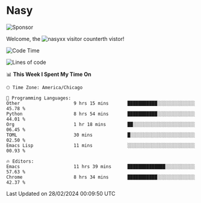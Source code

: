 # Nasy

<!--
<p align="center">
<img height="200" src="https://github-readme-stats.vercel.app/api?username=nasyxx&count_private=true&show_icons=true&theme=dracula&include_all_commits=true"/>
<img height="200" src="https://github-readme-stats.vercel.app/api/top-langs/?username=nasyxx&theme=dracula&hide=html,jupyter+notebook&count_private=true&show_icons=true"/>
</p>

  
----------------
-->

![Sponsor](https://img.shields.io/static/v1.svg?label=Sponsor&message=%E2%9D%A4&logo=GitHub&style=flat&color=pink)
 
Welcome, the ![nasyxx visitor counter](https://count.getloli.com/get/@nasyxx?theme=rule34)th vistor!
 
<!--START_SECTION:waka-->
![Code Time](http://img.shields.io/badge/Code%20Time-4%2C319%20hrs%2043%20mins-blue)

![Lines of code](https://img.shields.io/badge/From%20Hello%20World%20I%27ve%20Written-6.3%20million%20lines%20of%20code-blue)

📊 **This Week I Spent My Time On** 

```text
🕑︎ Time Zone: America/Chicago

💬 Programming Languages: 
Other                    9 hrs 15 mins       ███████████░░░░░░░░░░░░░░   45.78 % 
Python                   8 hrs 54 mins       ███████████░░░░░░░░░░░░░░   44.01 % 
Org                      1 hr 18 mins        ██░░░░░░░░░░░░░░░░░░░░░░░   06.45 % 
TOML                     30 mins             █░░░░░░░░░░░░░░░░░░░░░░░░   02.50 % 
Emacs Lisp               11 mins             ░░░░░░░░░░░░░░░░░░░░░░░░░   00.93 % 

🔥 Editors: 
Emacs                    11 hrs 39 mins      ██████████████░░░░░░░░░░░   57.63 % 
Chrome                   8 hrs 34 mins       ███████████░░░░░░░░░░░░░░   42.37 % 
```


 Last Updated on 28/02/2024 00:09:50 UTC
<!--END_SECTION:waka-->

<!-- ![visitors](https://visitor-badge.laobi.icu/badge?page_id=nasyxx.nasyxx) -->
